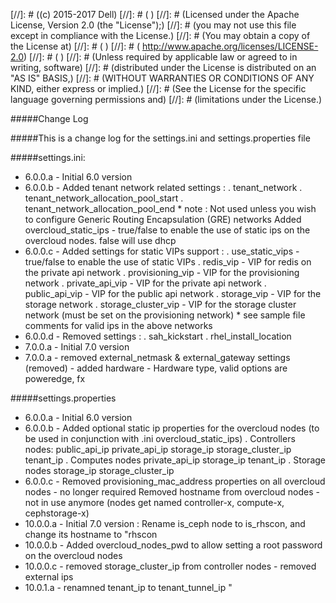 
[//]: # ((c) 2015-2017 Dell)
[//]: # ( )
[//]: # (Licensed under the Apache License, Version 2.0 (the "License");)
[//]: # (you may not use this file except in compliance with the License.)
[//]: # (You may obtain a copy of the License at)
[//]: # ( )
[//]: # (    http://www.apache.org/licenses/LICENSE-2.0)
[//]: # ( )
[//]: # (Unless required by applicable law or agreed to in writing, software)
[//]: # (distributed under the License is distributed on an "AS IS" BASIS,)
[//]: # (WITHOUT WARRANTIES OR CONDITIONS OF ANY KIND, either express or implied.)
[//]: # (See the License for the specific language governing permissions and)
[//]: # (limitations under the License.)

#####Change Log

#####This is a change log for the settings.ini and settings.properties file


#####settings.ini:
* 6.0.0.a - Initial 6.0 version
* 6.0.0.b - Added tenant network related settings :
               . tenant_network
	       . tenant_network_allocation_pool_start
	       . tenant_network_allocation_pool_end
               * note : Not used unless you wish to configure Generic Routing Encapsulation (GRE) networks
            Added overcloud_static_ips - true/false to enable the use of static ips on the overcloud nodes. false will use dhcp
* 6.0.0.c - Added settings for static VIPs support : 
	       . use_static_vips - true/false to enable the use of static VIPs
	       . redis_vip        - VIP for redis on the private api network
               . provisioning_vip - VIP for the provisioning network
               . private_api_vip  - VIP for the private api network
               . public_api_vip   - VIP for the public api network
               . storage_vip      - VIP for the storage network
               . storage_cluster_vip - VIP for the storage cluster network (must be set on the provisioning network)
	       * see sample file comments for valid ips in the above networks
* 6.0.0.d - Removed settings :
               . sah_kickstart
               . rhel_install_location
* 7.0.0.a - Initial 7.0 version
* 7.0.0.a - removed external_netmask & external_gateway settings (removed)
          - added hardware -  Hardware type, valid options are poweredge, fx

#####settings.properties
* 6.0.0.a - Initial 6.0 version
* 6.0.0.b - Added optional static ip properties for the overcloud nodes (to be used in conjunction with .ini overcloud_static_ips)
	    . Controllers nodes:
        	public_api_ip
	        private_api_ip
        	storage_ip
	        storage_cluster_ip
        	tenant_ip
	    . Computes nodes
		private_api_ip
		storage_ip
		tenant_ip
	    . Storage nodes
        	storage_ip
	        storage_cluster_ip
* 6.0.0.c - Removed provisioning_mac_address properties on all overcloud nodes - no longer required
	    Removed hostname from overcloud nodes - not in use anymore (nodes get named controller-x, compute-x, cephstorage-x)
* 10.0.0.a - Initial 7.0 version : Rename is_ceph node to is_rhscon, and change its hostname to "rhscon
* 10.0.0.b - Added overcloud_nodes_pwd to allow setting a root password on the overcloud nodes
* 10.0.0.c - removed storage_cluster_ip from controller nodes
          - removed external ips
* 10.0.1.a - renamned tenant_ip to tenant_tunnel_ip
"

